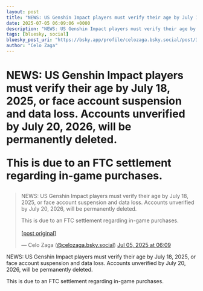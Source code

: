 ```yaml
---
layout: post
title: "NEWS: US Genshin Impact players must verify their age by July 18, 2025, or face account suspension and data loss. Accounts unverified by July 20, 2026, will be permanently deleted.   This is due to an FTC settlement regarding in-game purchases."
date: 2025-07-05 06:09:06 +0000
description: "NEWS: US Genshin Impact players must verify their age by July 18, 2025, or face account suspension and data loss. Accounts unverified by July 20, 2026, ..."
tags: [bluesky, social]
bluesky_post_uri: "https://bsky.app/profile/celozaga.bsky.social/post/3lt73teht7z2f"
author: "Celo Zaga"
---
```


<h1 class="bluesky-post-title">NEWS: US Genshin Impact players must verify their age by July 18, 2025, or face account suspension and data loss. Accounts unverified by July 20, 2026, will be permanently deleted. 

This is due to an FTC settlement regarding in-game purchases.</h1>


<blockquote class="bluesky-embed" data-bluesky-uri="at://did:plc:lmh6rennptq77inaztnovw4b/app.bsky.feed.post/3lt73teht7z2f" data-bluesky-embed-color-mode="system">
<p lang="">NEWS: US Genshin Impact players must verify their age by July 18, 2025, or face account suspension and data loss. Accounts unverified by July 20, 2026, will be permanently deleted. 

This is due to an FTC settlement regarding in-game purchases.<br><br><a href="https://bsky.app/profile/celozaga.bsky.social/post/3lt73teht7z2f">[post original]</a></p>
&mdash; Celo Zaga (<a href="https://bsky.app/profile/did:plc:lmh6rennptq77inaztnovw4b">@celozaga.bsky.social</a>) <a href="https://bsky.app/profile/celozaga.bsky.social/post/3lt73teht7z2f">Jul 05, 2025 at 06:09</a>
</blockquote>
<script async src="https://embed.bsky.app/static/embed.js" charset="utf-8"></script>


<p class="bluesky-post-description">NEWS: US Genshin Impact players must verify their age by July 18, 2025, or face account suspension and data loss. Accounts unverified by July 20, 2026, will be permanently deleted. 

This is due to an FTC settlement regarding in-game purchases.</p>
